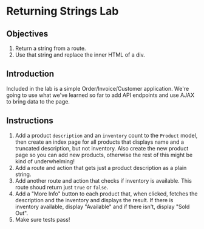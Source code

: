 # Returning Strings Lab

## Objectives

  1. Return a string from a route.
  2. Use that string and replace the inner HTML of a div.

## Introduction

Included in the lab is a simple Order/Invoice/Customer application.
We're going to use what we've learned so far to add API endpoints and
use AJAX to bring data to the page.

## Instructions

1. Add a product `description` and an `inventory` count to the `Product`
   model, then create an index page for all products that displays name and a truncated description, but not inventory. Also create the new product page so you can add new products, otherwise the rest of this might be kind of underwhelming!
2. Add a route and action that gets just a product description as a
   plain string.
3. Add another route and action that checks if inventory is available.
   This route shoud return just `true` or `false`.
4. Add a "More Info" button to each product that, when clicked, fetches
   the description and the inventory and displays the result. If there
is inventory available, display "Available" and if there isn't, display
"Sold Out".
5. Make sure tests pass!
